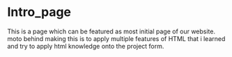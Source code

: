 # Intro_page
This is a page which can be featured as most initial page of our website. moto behind making this is to apply multiple features of HTML that i learned and try to apply html knowledge onto the project form.
